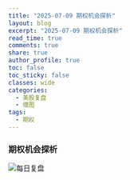 ```yaml
---
title: "2025-07-09 期权机会探析"
layout: blog
excerpt: "2025-07-09 期权机会探析"
read_time: true
comments: true
share: true
author_profile: true
toc: false
toc_sticky: false
classes: wide
categories:
  - 美股复盘
  - 缠图
tags:
  - 期权
---
```

### 期权机会探析
![每日复盘](https://image.olim.cc/2025/2025-07-09-期权机会探究.jpg)